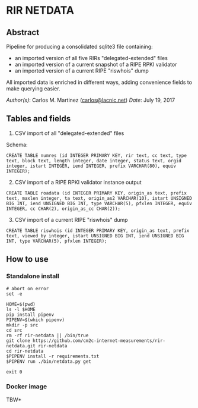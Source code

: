 # RIR NETDATA

## Abstract

Pipeline for producing a consolidated sqlite3 file containing:

- an imported version of all five RIRs "delegated-extended" files
- an imported version of a current snapshot of a RIPE RPKI validator 
- an imported version of a current RIPE "riswhois" dump

All imported data is enriched in different ways, adding convenience fields to make querying easier.

*Author(s)*: Carlos M. Martinez (carlos@lacnic.net)
*Date*: July 19, 2017

## Tables and fields

1. CSV import of all "delegated-extended" files

Schema:

```
CREATE TABLE numres (id INTEGER PRIMARY KEY, rir text, cc text, type text, block text, length integer, date integer, status text, orgid integer, istart INTEGER, iend INTEGER, prefix VARCHAR(80), equiv INTEGER);
```

2. CSV import of a RIPE RPKI validator instance output

```
CREATE TABLE roadata (id INTEGER PRIMARY KEY, origin_as text, prefix text, maxlen integer, ta text, origin_as2 VARCHAR(10), istart UNSIGNED BIG INT, iend UNSIGNED BIG INT, type VARCHAR(5), pfxlen INTEGER, equiv INTEGER, cc CHAR(2), origin_as_cc CHAR(2));
```

3. CSV import of a current RIPE "riswhois" dump

```
CREATE TABLE riswhois (id INTEGER PRIMARY KEY, origin_as text, prefix text, viewed_by integer, istart UNSIGNED BIG INT, iend UNSIGNED BIG INT, type VARCHAR(5), pfxlen INTEGER);
```


## How to use

### Standalone install

```
# abort on error
set -e

HOME=$(pwd)
ls -l $HOME
pip install pipenv
PIPENV=$(which pipenv)
mkdir -p src
cd src
rm -rf rir-netdata || /bin/true
git clone https://github.com/cm2c-internet-measurements/rir-netdata.git rir-netdata
cd rir-netdata
$PIPENV install -r requirements.txt
$PIPENV run ./bin/netdata.py get

exit 0
```

### Docker image

TBW*

